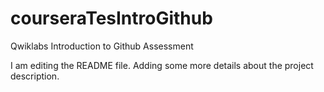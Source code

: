 # courseraTesIntroGithub
Qwiklabs Introduction to Github Assessment

I am editing the README file. Adding some more details about the project description.
